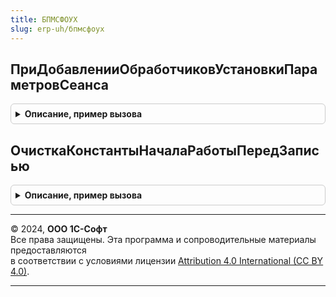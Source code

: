 ```yaml
---
title: БПМСФОУХ
slug: erp-uh/бпмсфоух
---
```



## ПриДобавленииОбработчиковУстановкиПараметровСеанса
<details style="margin: 1em 0; padding: 0.5em; border: 1px solid #ccc; border-radius: 6px;">

<summary style="font-weight: bold; cursor: pointer;">Описание, пример вызова</summary>

```bsl

// См. процедуру
// ОбщегоНазначенияПереопределяемый.ПриДобавленииОбработчиковУстановкиПараметровСеанса().
//
Процедура ПриДобавленииОбработчиковУстановкиПараметровСеанса(Обработчики) Экспорт
```

Пример вызова
```bsl
БПМСФОУХ.ПриДобавленииОбработчиковУстановкиПараметровСеанса(Обработчики) 
```
</details>

## ОчисткаКонстантыНачалаРаботыПередЗаписью
<details style="margin: 1em 0; padding: 0.5em; border: 1px solid #ccc; border-radius: 6px;">

<summary style="font-weight: bold; cursor: pointer;">Описание, пример вызова</summary>

```bsl

Процедура ОчисткаКонстантыНачалаРаботыПередЗаписью(Источник, Отказ) Экспорт
```

Пример вызова
```bsl
БПМСФОУХ.ОчисткаКонстантыНачалаРаботыПередЗаписью(Источник, Отказ) 
```
</details>

---

© 2024, **ООО 1С-Софт**  
Все права защищены. Эта программа и сопроводительные материалы предоставляются  
в соответствии с условиями лицензии [Attribution 4.0 International (CC BY 4.0)](https://creativecommons.org/licenses/by/4.0/legalcode).

---

